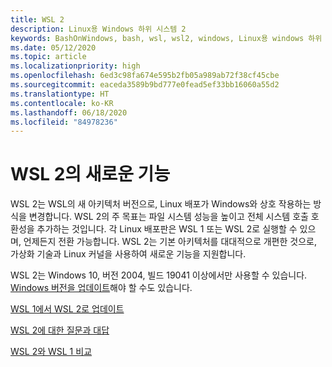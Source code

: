 ```yaml
---
title: WSL 2
description: Linux용 Windows 하위 시스템 2
keywords: BashOnWindows, bash, wsl, wsl2, windows, Linux용 windows 하위 시스템, windowssubsystem, ubuntu, debian, suse, windows 10, 설치
ms.date: 05/12/2020
ms.topic: article
ms.localizationpriority: high
ms.openlocfilehash: 6ed3c98fa674e595b2fb05a989ab72f38cf45cbe
ms.sourcegitcommit: eaceda3589b9bd777e0fead5ef33bb16060a55d2
ms.translationtype: HT
ms.contentlocale: ko-KR
ms.lasthandoff: 06/18/2020
ms.locfileid: "84978236"
---
```

# <a name="whats-new-in-wsl-2"></a>WSL 2의 새로운 기능

WSL 2는 WSL의 새 아키텍처 버전으로, Linux 배포가 Windows와 상호 작용하는 방식을 변경합니다. WSL 2의 주 목표는 파일 시스템 성능을 높이고 전체 시스템 호출 호환성을 추가하는 것입니다. 각 Linux 배포판은 WSL 1 또는 WSL 2로 실행할 수 있으며, 언제든지 전환 가능합니다. WSL 2는 기본 아키텍처를 대대적으로 개편한 것으로, 가상화 기술과 Linux 커널을 사용하여 새로운 기능을 지원합니다.

WSL 2는 Windows 10, 버전 2004, 빌드 19041 이상에서만 사용할 수 있습니다. [Windows 버전을 업데이트](ms-settings:windowsupdate)해야 할 수도 있습니다.

[WSL 1에서 WSL 2로 업데이트](./install-win10.md#update-to-wsl-2)

[WSL 2에 대한 질문과 대답](./wsl2-faq.md)

[WSL 2와 WSL 1 비교](./compare-versions.md)
